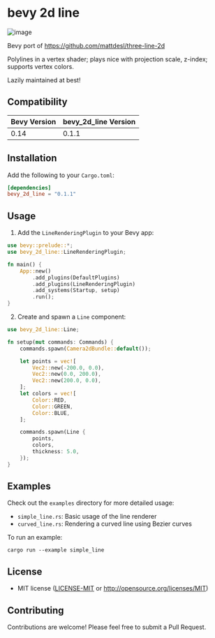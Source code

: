 # bevy 2d line
![image](https://github.com/user-attachments/assets/3873c448-8db4-459f-8235-1b6e5878a727)

Bevy port of https://github.com/mattdesl/three-line-2d

Polylines in a vertex shader; plays nice with projection scale, z-index; supports vertex colors.

Lazily maintained at best!

## Compatibility

| Bevy Version | bevy_2d_line Version |
|--------------|----------------------|
| 0.14         | 0.1.1                |

## Installation

Add the following to your `Cargo.toml`:

```toml
[dependencies]
bevy_2d_line = "0.1.1"
```

## Usage

1. Add the `LineRenderingPlugin` to your Bevy app:

```rust
use bevy::prelude::*;
use bevy_2d_line::LineRenderingPlugin;

fn main() {
    App::new()
        .add_plugins(DefaultPlugins)
        .add_plugins(LineRenderingPlugin)
        .add_systems(Startup, setup)
        .run();
}
```

2. Create and spawn a `Line` component:

```rust
use bevy_2d_line::Line;

fn setup(mut commands: Commands) {
    commands.spawn(Camera2dBundle::default());

    let points = vec![
        Vec2::new(-200.0, 0.0),
        Vec2::new(0.0, 200.0),
        Vec2::new(200.0, 0.0),
    ];
    let colors = vec![
        Color::RED,
        Color::GREEN,
        Color::BLUE,
    ];

    commands.spawn(Line {
        points,
        colors,
        thickness: 5.0,
    });
}
```

## Examples

Check out the `examples` directory for more detailed usage:

- `simple_line.rs`: Basic usage of the line renderer
- `curved_line.rs`: Rendering a curved line using Bezier curves

To run an example:

```
cargo run --example simple_line
```

## License

 * MIT license ([LICENSE-MIT](LICENSE-MIT) or http://opensource.org/licenses/MIT)

## Contributing

Contributions are welcome! Please feel free to submit a Pull Request.
